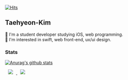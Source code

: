 
[![Hits](https://hits.seeyoufarm.com/api/count/incr/badge.svg?url=https%3A%2F%2Fgithub.com%2FTaehyeon-Kim&count_bg=%23E3F8AD&title_bg=%236FD1AC&icon=&icon_color=%23E7E7E7&title=hits&edge_flat=false)](https://hits.seeyoufarm.com)

## Taehyeon-Kim
🌱 I'm a student developer studying iOS, web programming.  
🌱 I'm interested in swift, web front-end, ux/ui design.  

### Stats
[![Anurag's github stats](https://github-readme-stats.vercel.app/api?username=Taehyeon-Kim)](https://github.com/anuraghazra/github-readme-stats)

<a href="https://taekki.dev">
    <img 
        src="http://img.shields.io/badge/-Blog-555?style=flat&logo=GitHub&link=https://taekki.dev/"
        style="height : auto; margin-left : 10px; margin-right : 10px;"/>
</a>
<a href="https://instagram.com/taekki.dev">
    <img 
        src="http://img.shields.io/badge/-Instagram-f5efef?style=flat&logo=Instagram&link=https://instagram.com/taekki.dev/"
        style="height : auto; margin-left : 10px; margin-right : 10px;"/>
</a>
